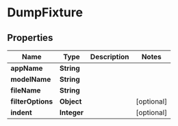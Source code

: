 

# DumpFixture


## Properties

| Name | Type | Description | Notes |
|------------ | ------------- | ------------- | -------------|
|**appName** | **String** |  |  |
|**modelName** | **String** |  |  |
|**fileName** | **String** |  |  |
|**filterOptions** | **Object** |  |  [optional] |
|**indent** | **Integer** |  |  [optional] |



